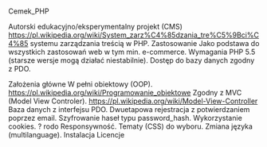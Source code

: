 # 
Cemek_PHP


Autorski edukacyjno/eksperymentalny projekt (CMS) https://pl.wikipedia.org/wiki/System_zarz%C4%85dzania_tre%C5%9Bci%C4%85  systemu zarządzania treścią w PHP.
Zastosowanie
Jako podstawa do wszystkich zastosowań web w tym min. e-commerce.
Wymagania
PHP 5.5 (starsze wersje mogą działać niestabilnie).
Dostęp do bazy danych zgodny z PDO.

Założenia główne 
W pełni obiektowy (OOP). https://pl.wikipedia.org/wiki/Programowanie_obiektowe 
Zgodny z MVC (Model View Controler). https://pl.wikipedia.org/wiki/Model-View-Controller  
Baza danych z interfejsu PDO.
Dwuetapowa rejestracja z potwierdzaniem poprzez email.
Szyfrowanie haseł typu password_hash.
Wykorzystanie cookies. ? rodo
Responsywność.
Tematy (CSS) do wyboru.
Zmiana języka (multilanguage).
Instalacja
Licencje

